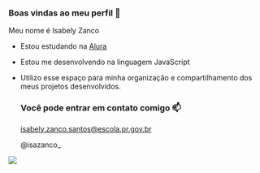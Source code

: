 ### Boas vindas ao meu perfil 🐬

Meu nome é Isabely Zanco

- Estou estudando na [Alura](https://www.alura.com.br)
- Estou me desenvolvendo na linguagem JavaScript
- Utilizo esse espaço para minha organização e compartilhamento dos meus projetos desenvolvidos.

  ### Você pode entrar em contato comigo 📫

  isabely.zanco.santos@escola.pr.gov.br

   @isazanco_

![](https://media.tenor.com/x2PKbMZaH_kAAAAi/confident-confidence.gif)


